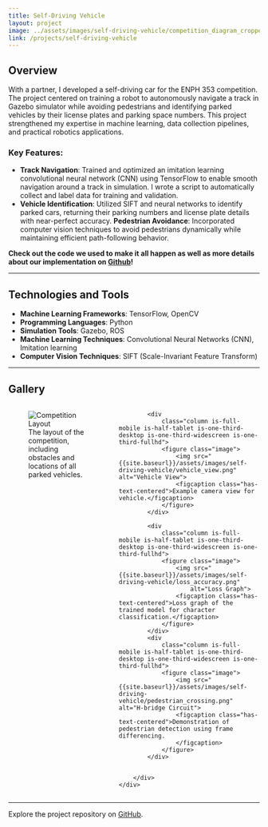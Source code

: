 ```yaml
---
title: Self-Driving Vehicle
layout: project
image: ../assets/images/self-driving-vehicle/competition_diagram_cropped.png
link: /projects/self-driving-vehicle
---
```


## Overview

With a partner, I developed a self-driving car for the ENPH 353 competition. The project centered on training a robot to autonomously navigate a track in Gazebo simulator while avoiding pedestrians and identifying parked vehicles by their license plates and parking space numbers. This project strengthened my expertise in machine learning, data collection pipelines, and practical robotics applications. 

### Key Features:
- **Track Navigation**: Trained and optimized an imitation learning convolutional neural network (CNN) using TensorFlow to enable smooth navigation around a track in simulation. I wrote a script to automatically collect and label data for training and validation.
- **Vehicle Identification**: Utilized SIFT and neural networks to identify parked cars, returning their parking numbers and license plate details with near-perfect accuracy.
   **Pedestrian Avoidance**: Incorporated computer vision techniques to avoid pedestrians dynamically while maintaining efficient path-following behavior.

**Check out the code we used to make it all happen as well as more details about our implementation on [Github](https://github.com/cvgjnh/self-driving-vehicle-controller)!**

---

## Technologies and Tools

- **Machine Learning Frameworks**: TensorFlow, OpenCV
- **Programming Languages**: Python
- **Simulation Tools**: Gazebo, ROS
- **Machine Learning Techniques**: Convolutional Neural Networks (CNN), Imitation learning
- **Computer Vision Techniques**: SIFT (Scale-Invariant Feature Transform)

---

## Gallery

<section class="section">
    <div class="container">
        <div class="columns is-multiline is-custom-gapless">
            <div
                class="column is-full-mobile is-half-tablet is-one-third-desktop is-one-third-widescreen is-one-third-fullhd">
                <figure class="image">
                    <img src="{{site.baseurl}}/assets/images/self-driving-vehicle/competition_diagram.png"
                        alt="Competition Layout">
                    <figcaption class="has-text-centered">The layout of the competition, including obstacles and locations of all parked vehicles.</figcaption>
                </figure>
            </div>

            <div 
                class="column is-full-mobile is-half-tablet is-one-third-desktop is-one-third-widescreen is-one-third-fullhd">
                <figure class="image">
                    <img src="{{site.baseurl}}/assets/images/self-driving-vehicle/vehicle_view.png" alt="Vehicle View">
                    <figcaption class="has-text-centered">Example camera view for vehicle.</figcaption>
                </figure>
            </div>

            <div
                class="column is-full-mobile is-half-tablet is-one-third-desktop is-one-third-widescreen is-one-third-fullhd">
                <figure class="image">
                    <img src="{{site.baseurl}}/assets/images/self-driving-vehicle/loss_accuracy.png"
                        alt="Loss Graph">
                    <figcaption class="has-text-centered">Loss graph of the trained model for character classification.</figcaption>
                </figure>
            </div>
            <div
                class="column is-full-mobile is-half-tablet is-one-third-desktop is-one-third-widescreen is-one-third-fullhd">
                <figure class="image">
                    <img src="{{site.baseurl}}/assets/images/self-driving-vehicle/pedestrian_crossing.png" alt="H-bridge Circuit">
                    <figcaption class="has-text-centered">Demonstration of pedestrian detection using frame differencing. 
                    </figcaption>
                </figure>
            </div>
        
       
        </div>
    </div>
</section>

---



Explore the project repository on [GitHub](https://github.com/cvgjnh/self-driving-vehicle-controller).
